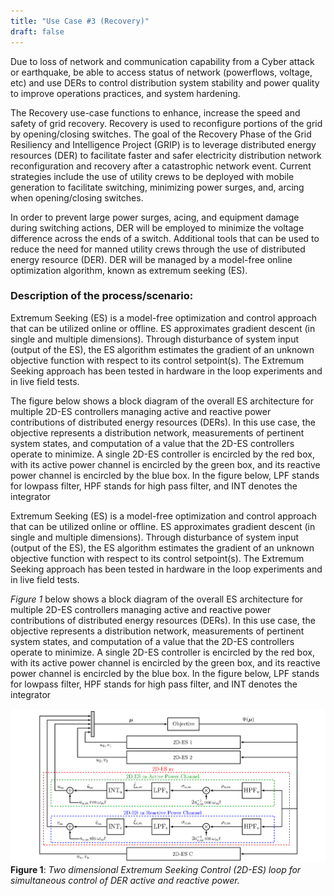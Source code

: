 ```yaml
---
title: "Use Case #3 (Recovery)"
draft: false
---
```

Due to loss of network and communication capability from a Cyber
attack or earthquake, be able to access status of network (powerflows, voltage, etc) and
use DERs to control distribution system stability and power quality to improve operations
practices, and system hardening.

The Recovery use-case functions to enhance, increase the speed and safety of grid recovery. Recovery is used to reconfigure portions of the grid by opening/closing switches. The goal of the Recovery Phase of the Grid Resiliency and Intelligence Project (GRIP) is to leverage distributed energy resources (DER) to facilitate faster and safer electricity distribution network reconfiguration and recovery after a catastrophic network event. Current strategies include the use of utility crews to be deployed with mobile generation to facilitate switching, minimizing power surges, and, arcing when opening/closing switches.

In order to prevent large power surges, acing, and equipment damage during switching actions, DER will be employed to minimize the voltage difference across the ends of a switch. Additional tools that can be used to reduce the need for manned utility crews through the use of distributed energy resource (DER).  DER will be managed by a model-free online optimization algorithm, known as extremum seeking (ES).


### Description of the process/scenario:
Extremum Seeking (ES) is a model-free optimization and control approach that can be utilized online or offline. ES approximates gradient descent (in single and multiple dimensions). Through disturbance of system input (output of the ES), the ES algorithm estimates the gradient of an unknown objective function with respect to its control setpoint(s). The Extremum Seeking approach has been tested in hardware in the loop experiments and in live field tests.

The figure below shows a block diagram of the overall ES architecture for multiple 2D-ES controllers managing active and reactive power contributions of distributed energy resources (DERs). In this use case, the objective represents a distribution network, measurements of pertinent system states, and computation of a value that the 2D-ES controllers operate to minimize. A single 2D-ES controller is encircled by the red box, with its active power channel is encircled by the green box, and its reactive power channel is encircled by the blue box. In the figure below, LPF stands for lowpass filter, HPF stands for high pass filter, and INT denotes the integrator



Extremum Seeking (ES) is a model-free optimization and control approach that can be utilized online or offline. ES approximates gradient descent (in single and multiple dimensions). Through disturbance of system input (output of the ES), the ES algorithm estimates the gradient of an unknown objective function with respect to its control setpoint(s). The Extremum Seeking approach has been tested in hardware in the loop experiments and in live field tests.

*Figure 1* below shows a block diagram of the overall ES architecture for multiple 2D-ES controllers managing active and reactive power contributions of distributed energy resources (DERs). In this use case, the objective represents a distribution network, measurements of pertinent system states, and computation of a value that the 2D-ES controllers operate to minimize. A single 2D-ES controller is encircled by the red box, with its active power channel is encircled by the green box, and its reactive power channel is encircled by the blue box. In the figure below, LPF stands for lowpass filter, HPF stands for high pass filter, and INT denotes the integrator



![Figure 1-Hinesburg circuit plotted with edge width relative to GridLab-D](/REC_FIGURE_ES.png)
**Figure 1**: *Two dimensional Extremum Seeking Control (2D-ES) loop for simultaneous control of DER active and reactive power.*
